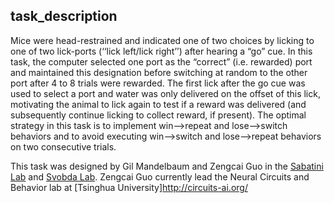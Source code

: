 ## task_description

Mice were head-restrained and indicated one of two choices by licking to one of two lick-ports (‘‘lick left/lick right’’) after hearing a “go” cue. 
In this task, the computer selected one port as the “correct” (i.e. rewarded) port and maintained this designation before switching at random to the other port after 4 to 8 trials were rewarded. 
The first lick after the go cue was used to select a port and water was only delivered on the offset of this lick, motivating the animal to lick again to test if a reward was delivered (and subsequently continue licking to collect reward, if present). 
The optimal strategy in this task is to implement win-->repeat and lose-->switch behaviors and to avoid executing win-->switch and lose-->repeat behaviors on two consecutive trials. 

This task was designed by Gil Mandelbaum and Zengcai Guo in the [Sabatini Lab](https://sabatini.hms.harvard.edu/) and [Svobda Lab](https://sabatini.hms.harvard.edu/). Zengcai Guo currently lead the Neural Circuits and Behavior lab at [Tsinghua University]http://circuits-ai.org/
